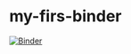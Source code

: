 # my-firs-binder
[![Binder](https://mybinder.org/badge_logo.svg)](https://mybinder.org/v2/gh/alexbduarte/my-firs-binder/main)

